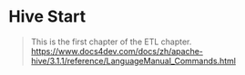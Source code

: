 # Hive Start

> This is the first chapter of the ETL chapter.
> https://www.docs4dev.com/docs/zh/apache-hive/3.1.1/reference/LanguageManual_Commands.html


